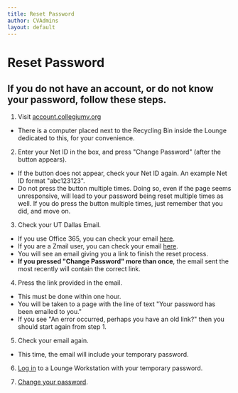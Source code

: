 ```yaml
---
title: Reset Password
author: CVAdmins
layout: default
---
```


# Reset Password

## If you do not have an account, or do not know your password, follow these steps.

1. Visit [account.collegiumv.org](https://account.collegiumv.org)
 - There is a computer placed next to the Recycling Bin inside the Lounge 
   dedicated to this, for your convenience.

2. Enter your Net ID in the box, and press "Change Password" (after the button 
   appears).
 - If the button does not appear, check your Net ID again. An example Net ID 
   format "abc123123".
 - Do not press the button multiple times. Doing so, even if the page seems 
   unresponsive, will lead to your password being reset multiple times as well.
   If you do press the button multiple times, just remember that you did, and 
   move on.

3. Check your UT Dallas Email.
 - If you use Office 365, you can check your email 
   [here](https://outlook.office365.com/owa/).
 - If you are a Zmail user, you can check your email 
   [here](https://zmail.utdallas.edu/).
 - You will see an email giving you a link to finish the reset process.
 - **If you pressed "Change Password" more than once**, the email sent the most 
   recently will contain the correct link.

4. Press the link provided in the email.
 - This must be done within one hour.
 - You will be taken to a page with the line of text "Your password has been 
   emailed to you."
 - If you see "An error occurred, perhaps you have an old link?" then you should 
   start again from step 1.

5. Check your email again.
 - This time, the email will include your temporary password.

6. [Log in](login.html) to a Lounge Workstation with your temporary password.

7. [Change your password](changepass.html).
